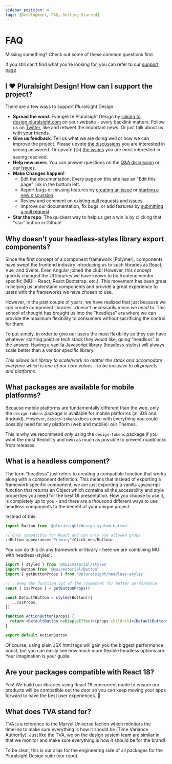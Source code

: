 ```yaml
---
sidebar_position: 4
tags: [Development, FAQ, Getting Started]
---
```


# FAQ

Missing something? Check out some of these common questions first.

If you still can't find what you're looking for, you can refer to our [support page](https://github.com/pluralsight/tva/discussions/categories/q-a)

## I :heart: Pluralsight Design! How can I support the project?

There are a few ways to support Pluralsight Design:

<!-- TODO: Update Twitter link when account created. -->

- **Spread the word**. Evangelize Pluralsight Design by [linking to design.pluralsight.com](https://design.pluralsight.com) on your website - every backlink matters. Follow us on [Twitter](https://twitter.com/pluralsight), like and retweet the important news. Or just talk about us with your friends.
- **Give us feedback**. Tell us what we are doing well or how we can improve the project. Please upvote [the discussions](https://github.com/pluralsight/tva/discussions) you are interested in seeing answered. Or upvote (:thumbsup:) [the issues](https://github.com/pluralsight/tva/issues) you are most interested in seeing resolved.
- **Help new users**. You can answer questions on the [Q&A discussion](https://github.com/pluralsight/tva/discussions/categories/q-a) or our [issues](https://github.com/pluralsight/tva/issues).
- **Make Changes happen!**
  - Edit the documentation. Every page on this site has an "Edit this page" link in the bottom left.
  - Report bugs or missing features by [creating an issue](https://github.com/pluralsight/tva/issues/new/choose) or [starting a new discussion](https://github.com/pluralsight/tva/discussions).
  - Review and comment on existing [pull requests](https://github.com/pluralsight/tva/pulls) and [issues](https://github.com/pluralsight/tva/issues).
  - Improve our documentation, fix bugs, or add features by [submitting a pull request](https://github.com/pluralsight/tva/pulls).
- **Star the repo**. The quickest way to help us get a win is by clicking that "star" button in Github!

## Why doesn't your headless-styles library export components?

Since the first concept of a component framework (Polymer), components have swept the frontend industry introducing us to such libraries as React, Vue, and Svelte. Even Angular joined the club! However, this concept quickly changed the UI libraries we have known to be frontend vendor specific (MUI - React, React Bootstrap, etc.). This movement has been great in helping us understand components and provide a great experience to users with the frameworks we have chosen to use.

However, in the past couple of years, we have realized that just because we _can_ create component libraries...doesn't necessarily mean we _need_ to. This school of thought has brought us into the "headless" era where we can provide the maximum flexibility to consumers without sacrificing the control for them.

To put simply, in order to give our users the most flexibility so they can have whatever starting point or tech stack they would like, going "headless" is the answer. Having a vanilla Javascript library (headless-styles) will always scale better than a vendor specific library.

_This allows our library to scale/work no matter the stack and accomodate everyone which is one of our core values - to be inclusive to all projects and platforms._

## What packages are available for mobile platforms?

Because mobile platforms are fundamentally different than the web, only the `design-tokens` package is available for mobile platforms (all iOS and Android). However, `design-tokens` does come with everything you could possibly need for any platform (web and mobile): our Themes.

This is why we recommend _only_ using the `design-tokens` package if you want the most flexibility and own as much as possible to prevent roadblocks from releases.

## What is a headless component?

The term "headless" just refers to creating a compatible function that works along with a component definition. This means that instead of exporting a framework specific component, we are just exporting a vanilla Javascript function that returns an Object which contains all the accessbility and style properties you need for the best UI presentation. How you choose to use it, is completely up to you - and there are a _thousand_ different ways to use headless components to the benefit of your unique project.

Instead of this:

```jsx title="Old way via a component library"
import Button from '@pluralsight/design-system-button'

// Only compatible for React and can only use allowed props
;<Button appearance="Primary">Click me</Button>
```

You can do this (in any framework or library - here we are combining MUI with headless-styles):

```jsx title="New way - headless UI library"
import { styled } from '@mui/material/styles'
import Button from '@mui/material/Button'
import { getButtonProps } from '@pluralsight/headless-styles'

// 💡 Keep the function out of the component for better performance
const { cssProps } = getButtonProps()

const DefaultButton = styled(Button)({
  ...cssProps,
})

function ActionButton(props) {
  return <DefaultButton noRippleEffect>{props.children}</DefaultButton>
}

export default ActionButton
```

Of course, using plain JSX html tags will gain you the biggest performance boost, but you can easily see how much more flexible headless options are. Your imagination is your guide.

## Are your packages compatible with React 18?

Yes! We build our libraries using React 18 concurrent mode to ensure our products will be compatible out the door so you can keep moving your apps forward to have the best user experiences. :rocket:

## What does TVA stand for?

TVA is a reference to the Marvel Universe faction which monitors the timeline to make sure everything is how it should be (Time Variance Authority). Just like the TVA, we on the design system team are similar in that we monitor and make sure everything is how it should be for the brand!

To be clear, this is our alias for the engineering side of all packages for the Pluralsight Design suite (our repo).
